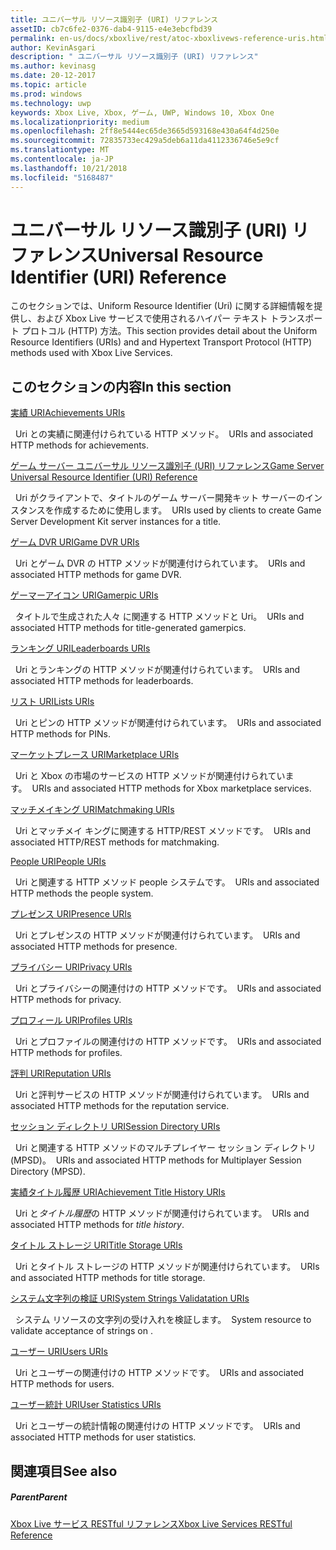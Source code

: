 ```yaml
---
title: ユニバーサル リソース識別子 (URI) リファレンス
assetID: cb7c6fe2-0376-dab4-9115-e4e3ebcfbd39
permalink: en-us/docs/xboxlive/rest/atoc-xboxlivews-reference-uris.html
author: KevinAsgari
description: " ユニバーサル リソース識別子 (URI) リファレンス"
ms.author: kevinasg
ms.date: 20-12-2017
ms.topic: article
ms.prod: windows
ms.technology: uwp
keywords: Xbox Live, Xbox, ゲーム, UWP, Windows 10, Xbox One
ms.localizationpriority: medium
ms.openlocfilehash: 2ff8e5444ec65de3665d593168e430a64f4d250e
ms.sourcegitcommit: 72835733ec429a5deb6a11da4112336746e5e9cf
ms.translationtype: MT
ms.contentlocale: ja-JP
ms.lasthandoff: 10/21/2018
ms.locfileid: "5168487"
---
```

# <a name="universal-resource-identifier-uri-reference"></a><span data-ttu-id="00877-104">ユニバーサル リソース識別子 (URI) リファレンス</span><span class="sxs-lookup"><span data-stu-id="00877-104">Universal Resource Identifier (URI) Reference</span></span>

<span data-ttu-id="00877-105">このセクションでは、Uniform Resource Identifier (Uri) に関する詳細情報を提供し、および Xbox Live サービスで使用されるハイパー テキスト トランスポート プロトコル (HTTP) 方法。</span><span class="sxs-lookup"><span data-stu-id="00877-105">This section provides detail about the Uniform Resource Identifiers (URIs) and and Hypertext Transport Protocol (HTTP) methods used with Xbox Live Services.</span></span>

<a id="ID4EAB"></a>


## <a name="in-this-section"></a><span data-ttu-id="00877-106">このセクションの内容</span><span class="sxs-lookup"><span data-stu-id="00877-106">In this section</span></span>

[<span data-ttu-id="00877-107">実績 URI</span><span class="sxs-lookup"><span data-stu-id="00877-107">Achievements URIs</span></span>](achievements/atoc-reference-achievementsv2.md)

<span data-ttu-id="00877-108">&nbsp;&nbsp;Uri との実績に関連付けられている HTTP メソッド。</span><span class="sxs-lookup"><span data-stu-id="00877-108">&nbsp;&nbsp;URIs and associated HTTP methods for achievements.</span></span>

[<span data-ttu-id="00877-109">ゲーム サーバー ユニバーサル リソース識別子 (URI) リファレンス</span><span class="sxs-lookup"><span data-stu-id="00877-109">Game Server Universal Resource Identifier (URI) Reference</span></span>](gsdk/atoc-gsdk-uri-reference.md)

<span data-ttu-id="00877-110">&nbsp;&nbsp;Uri がクライアントで、タイトルのゲーム サーバー開発キット サーバーのインスタンスを作成するために使用します。</span><span class="sxs-lookup"><span data-stu-id="00877-110">&nbsp;&nbsp;URIs used by clients to create Game Server Development Kit server instances for a title.</span></span>

[<span data-ttu-id="00877-111">ゲーム DVR URI</span><span class="sxs-lookup"><span data-stu-id="00877-111">Game DVR URIs</span></span>](dvr/atoc-reference-dvr.md)

<span data-ttu-id="00877-112">&nbsp;&nbsp;Uri とゲーム DVR の HTTP メソッドが関連付けられています。</span><span class="sxs-lookup"><span data-stu-id="00877-112">&nbsp;&nbsp;URIs and associated HTTP methods for game DVR.</span></span>

[<span data-ttu-id="00877-113">ゲーマーアイコン URI</span><span class="sxs-lookup"><span data-stu-id="00877-113">Gamerpic URIs</span></span>](gamerpic/atoc-reference-gamerpic.md)

<span data-ttu-id="00877-114">&nbsp;&nbsp;タイトルで生成された人々 に関連する HTTP メソッドと Uri。</span><span class="sxs-lookup"><span data-stu-id="00877-114">&nbsp;&nbsp;URIs and associated HTTP methods for title-generated gamerpics.</span></span>

[<span data-ttu-id="00877-115">ランキング URI</span><span class="sxs-lookup"><span data-stu-id="00877-115">Leaderboards URIs</span></span>](leaderboard/atoc-reference-leaderboard.md)

<span data-ttu-id="00877-116">&nbsp;&nbsp;Uri とランキングの HTTP メソッドが関連付けられています。</span><span class="sxs-lookup"><span data-stu-id="00877-116">&nbsp;&nbsp;URIs and associated HTTP methods for leaderboards.</span></span>

[<span data-ttu-id="00877-117">リスト URI</span><span class="sxs-lookup"><span data-stu-id="00877-117">Lists URIs</span></span>](lists/atoc-reference-lists.md)

<span data-ttu-id="00877-118">&nbsp;&nbsp;Uri とピンの HTTP メソッドが関連付けられています。</span><span class="sxs-lookup"><span data-stu-id="00877-118">&nbsp;&nbsp;URIs and associated HTTP methods for PINs.</span></span>

[<span data-ttu-id="00877-119">マーケットプレース URI</span><span class="sxs-lookup"><span data-stu-id="00877-119">Marketplace URIs</span></span>](marketplace/atoc-reference-marketplace.md)

<span data-ttu-id="00877-120">&nbsp;&nbsp;Uri と Xbox の市場のサービスの HTTP メソッドが関連付けられています。</span><span class="sxs-lookup"><span data-stu-id="00877-120">&nbsp;&nbsp;URIs and associated HTTP methods for Xbox marketplace services.</span></span>

[<span data-ttu-id="00877-121">マッチメイキング URI</span><span class="sxs-lookup"><span data-stu-id="00877-121">Matchmaking URIs</span></span>](matchtickets/atoc-reference-matchtickets.md)

<span data-ttu-id="00877-122">&nbsp;&nbsp;Uri とマッチメイ キングに関連する HTTP/REST メソッドです。</span><span class="sxs-lookup"><span data-stu-id="00877-122">&nbsp;&nbsp;URIs and associated HTTP/REST methods for matchmaking.</span></span>

[<span data-ttu-id="00877-123">People URI</span><span class="sxs-lookup"><span data-stu-id="00877-123">People URIs</span></span>](people/atoc-reference-people.md)

<span data-ttu-id="00877-124">&nbsp;&nbsp;Uri と関連する HTTP メソッド people システムです。</span><span class="sxs-lookup"><span data-stu-id="00877-124">&nbsp;&nbsp;URIs and associated HTTP methods the people system.</span></span>

[<span data-ttu-id="00877-125">プレゼンス URI</span><span class="sxs-lookup"><span data-stu-id="00877-125">Presence URIs</span></span>](presence/atoc-reference-presence.md)

<span data-ttu-id="00877-126">&nbsp;&nbsp;Uri とプレゼンスの HTTP メソッドが関連付けられています。</span><span class="sxs-lookup"><span data-stu-id="00877-126">&nbsp;&nbsp;URIs and associated HTTP methods for presence.</span></span>

[<span data-ttu-id="00877-127">プライバシー URI</span><span class="sxs-lookup"><span data-stu-id="00877-127">Privacy URIs</span></span>](privacy/atoc-reference-privacyv2.md)

<span data-ttu-id="00877-128">&nbsp;&nbsp;Uri とプライバシーの関連付けの HTTP メソッドです。</span><span class="sxs-lookup"><span data-stu-id="00877-128">&nbsp;&nbsp;URIs and associated HTTP methods for privacy.</span></span>

[<span data-ttu-id="00877-129">プロフィール URI</span><span class="sxs-lookup"><span data-stu-id="00877-129">Profiles URIs</span></span>](profileV2/atoc-reference-profiles.md)

<span data-ttu-id="00877-130">&nbsp;&nbsp;Uri とプロファイルの関連付けの HTTP メソッドです。</span><span class="sxs-lookup"><span data-stu-id="00877-130">&nbsp;&nbsp;URIs and associated HTTP methods for profiles.</span></span>

[<span data-ttu-id="00877-131">評判 URI</span><span class="sxs-lookup"><span data-stu-id="00877-131">Reputation URIs</span></span>](reputation/atoc-reference-reputation.md)

<span data-ttu-id="00877-132">&nbsp;&nbsp;Uri と評判サービスの HTTP メソッドが関連付けられています。</span><span class="sxs-lookup"><span data-stu-id="00877-132">&nbsp;&nbsp;URIs and associated HTTP methods for the reputation service.</span></span>

[<span data-ttu-id="00877-133">セッション ディレクトリ URI</span><span class="sxs-lookup"><span data-stu-id="00877-133">Session Directory URIs</span></span>](sessiondirectory/atoc-reference-sessiondirectory.md)

<span data-ttu-id="00877-134">&nbsp;&nbsp;Uri と関連する HTTP メソッドのマルチプレイヤー セッション ディレクトリ (MPSD)。</span><span class="sxs-lookup"><span data-stu-id="00877-134">&nbsp;&nbsp;URIs and associated HTTP methods for Multiplayer Session Directory (MPSD).</span></span>

[<span data-ttu-id="00877-135">実績タイトル履歴 URI</span><span class="sxs-lookup"><span data-stu-id="00877-135">Achievement Title History URIs</span></span>](titlehistory/atoc-reference-titlehistoryv2.md)

<span data-ttu-id="00877-136">&nbsp;&nbsp;Uri と*タイトル履歴*の HTTP メソッドが関連付けられています。</span><span class="sxs-lookup"><span data-stu-id="00877-136">&nbsp;&nbsp;URIs and associated HTTP methods for *title history*.</span></span>

[<span data-ttu-id="00877-137">タイトル ストレージ URI</span><span class="sxs-lookup"><span data-stu-id="00877-137">Title Storage URIs</span></span>](storage/atoc-reference-storagev2.md)

<span data-ttu-id="00877-138">&nbsp;&nbsp;Uri とタイトル ストレージの HTTP メソッドが関連付けられています。</span><span class="sxs-lookup"><span data-stu-id="00877-138">&nbsp;&nbsp;URIs and associated HTTP methods for title storage.</span></span>

[<span data-ttu-id="00877-139">システム文字列の検証 URI</span><span class="sxs-lookup"><span data-stu-id="00877-139">System Strings Validatation URIs</span></span>](stringserver/atoc-reference-systemstringsvalidate.md)

<span data-ttu-id="00877-140">&nbsp;&nbsp;システム リソースの文字列の受け入れを検証します。</span><span class="sxs-lookup"><span data-stu-id="00877-140">&nbsp;&nbsp;System resource to validate acceptance of strings on .</span></span>

[<span data-ttu-id="00877-141">ユーザー URI</span><span class="sxs-lookup"><span data-stu-id="00877-141">Users URIs</span></span>](users/atoc-reference-users.md)

<span data-ttu-id="00877-142">&nbsp;&nbsp;Uri とユーザーの関連付けの HTTP メソッドです。</span><span class="sxs-lookup"><span data-stu-id="00877-142">&nbsp;&nbsp;URIs and associated HTTP methods for users.</span></span>

[<span data-ttu-id="00877-143">ユーザー統計 URI</span><span class="sxs-lookup"><span data-stu-id="00877-143">User Statistics URIs</span></span>](userstats/atoc-reference-userstats.md)

<span data-ttu-id="00877-144">&nbsp;&nbsp;Uri とユーザーの統計情報の関連付けの HTTP メソッドです。</span><span class="sxs-lookup"><span data-stu-id="00877-144">&nbsp;&nbsp;URIs and associated HTTP methods for user statistics.</span></span>

<a id="ID4E5C"></a>


## <a name="see-also"></a><span data-ttu-id="00877-145">関連項目</span><span class="sxs-lookup"><span data-stu-id="00877-145">See also</span></span>

<a id="ID4EAD"></a>


##### <a name="parent"></a><span data-ttu-id="00877-146">Parent</span><span class="sxs-lookup"><span data-stu-id="00877-146">Parent</span></span>

[<span data-ttu-id="00877-147">Xbox Live サービス RESTful リファレンス</span><span class="sxs-lookup"><span data-stu-id="00877-147">Xbox Live Services RESTful Reference</span></span>](../atoc-xboxlivews-reference.md)
